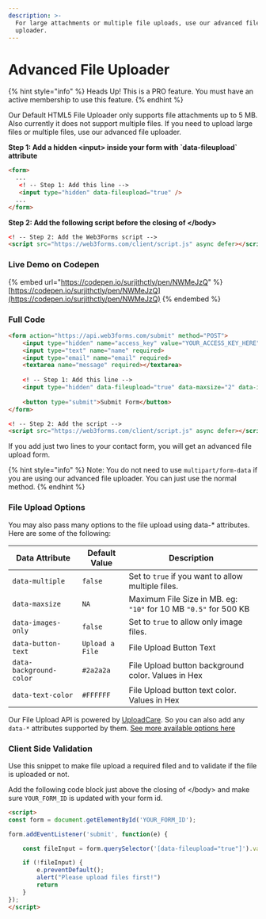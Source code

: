 ```yaml
---
description: >-
  For large attachments or multiple file uploads, use our advanced file
  uploader.
---
```


# Advanced File Uploader

{% hint style="info" %}
Heads Up! This is a PRO feature. You must have an active membership to use this feature.
{% endhint %}

Our Default HTML5 File Uploader only supports file attachments up to 5 MB. Also currently it does not support multiple files. If you need to upload large files or multiple files, use our advanced file uploader.

**Step 1: Add a hidden \<input> inside your form with \`**data-fileupload**\` attribute**

```html
<form>
  ...
   <! -- Step 1: Add this line -->
   <input type="hidden" data-fileupload="true" />
  ...
</form>
```

**Step 2: Add the following script before the closing of \</body>**

```html
<! -- Step 2: Add the Web3Forms script -->
<script src="https://web3forms.com/client/script.js" async defer></script>
```

### Live Demo on Codepen

{% embed url="https://codepen.io/surjithctly/pen/NWMeJzQ" %}
[https://codepen.io/surjithctly/pen/NWMeJzQ](https://codepen.io/surjithctly/pen/NWMeJzQ)
{% endembed %}

### Full Code

```html
<form action="https://api.web3forms.com/submit" method="POST">
    <input type="hidden" name="access_key" value="YOUR_ACCESS_KEY_HERE">
    <input type="text" name="name" required>
    <input type="email" name="email" required>
    <textarea name="message" required></textarea>
    
    <! -- Step 1: Add this line -->
    <input type="hidden" data-fileupload="true" data-maxsize="2" data-images-only="true" />
    
    <button type="submit">Submit Form</button>
</form>

<! -- Step 2: Add the script -->
<script src="https://web3forms.com/client/script.js" async defer></script>
```

If you add just two lines to your contact form, you will get an advanced file upload form.&#x20;

{% hint style="info" %}
Note: You do not need to use `multipart/form-data` if you are using our advanced file uploader. You can just use the normal method.&#x20;
{% endhint %}

### File Upload Options

You may also pass many options to the file upload using data-\* attributes. Here are some of the following:

| Data Attribute          | Default Value   | Description                                                      |
| ----------------------- | --------------- | ---------------------------------------------------------------- |
| `data-multiple`         | `false`         | Set to `true` if you want to allow multiple files.               |
| `data-maxsize`          | `NA`            | Maximum File Size in MB. eg: `"10"` for 10 MB `"0.5"` for 500 KB |
| `data-images-only`      | `false`         | Set to `true` to allow only image files.                         |
| `data-button-text`      | `Upload a File` | File Upload Button Text                                          |
| `data-background-color` | `#2a2a2a`       | File Upload button background color. Values in Hex               |
| `data-text-color`       | `#FFFFFF`       | File Upload button text color. Values in Hex                     |

Our File Upload API is powered by [UploadCare](https://uploadcare.com/). So you can also add any `data-*` attributes supported by them. [See more available options here](https://uploadcare.com/docs/uploads/file-uploader-options/)



### Client Side Validation

Use this snippet to make file upload a required filed and to validate if the file is uploaded or not.&#x20;

Add the following code block just above the closing of \</body> and make sure `YOUR_FORM_ID` is updated with your form id.&#x20;

```html
<script>
const form = document.getElementById('YOUR_FORM_ID');

form.addEventListener('submit', function(e) {

    const fileInput = form.querySelector('[data-fileupload="true"]').value;

    if (!fileInput) {
        e.preventDefault();
        alert("Please upload files first!")
        return
    }
});
</script>
```
